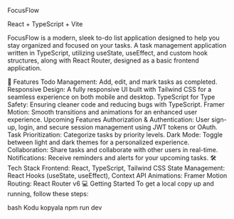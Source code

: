 FocusFlow

React + TypeScript + Vite


FocusFlow is a modern, sleek to-do list application designed to help you stay organized and focused on your tasks. A task management application written in TypeScript, utilizing useState, useEffect, and custom hook structures, along with React Router, designed as a basic frontend application.

🚀 Features
Todo Management: Add, edit, and mark tasks as completed.
Responsive Design: A fully responsive UI built with Tailwind CSS for a seamless experience on both mobile and desktop.
TypeScript for Type Safety: Ensuring cleaner code and reducing bugs with TypeScript.
Framer Motion: Smooth transitions and animations for an enhanced user experience.
Upcoming Features
Authorization & Authentication: User sign-up, login, and secure session management using JWT tokens or OAuth.
Task Prioritization: Categorize tasks by priority levels.
Dark Mode: Toggle between light and dark themes for a personalized experience.
Collaboration: Share tasks and collaborate with other users in real-time.
Notifications: Receive reminders and alerts for your upcoming tasks.
🛠️ Tech Stack
Frontend: React, TypeScript, Tailwind CSS
State Management: React Hooks (useState, useEffect), Context API
Animations: Framer Motion
Routing: React Router v6
💻 Getting Started
To get a local copy up and running, follow these steps:



bash
Kodu kopyala
npm run dev
